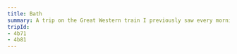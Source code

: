 ```yaml
---
title: Bath
summary: A trip on the Great Western train I previously saw every morning on my way to work.
tripId:
- 4b71
- 4b81
---
```

